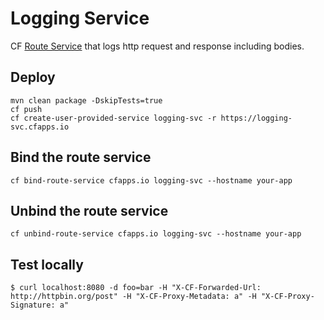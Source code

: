 # Logging Service

CF [Route Service](https://docs.cloudfoundry.org/services/route-services.htmlgi) that logs http request and response including bodies.


## Deploy

```
mvn clean package -DskipTests=true
cf push
cf create-user-provided-service logging-svc -r https://logging-svc.cfapps.io
``` 

## Bind the route service

```
cf bind-route-service cfapps.io logging-svc --hostname your-app
```

## Unbind the route service

```
cf unbind-route-service cfapps.io logging-svc --hostname your-app
```

## Test locally

```
$ curl localhost:8080 -d foo=bar -H "X-CF-Forwarded-Url: http://httpbin.org/post" -H "X-CF-Proxy-Metadata: a" -H "X-CF-Proxy-Signature: a"
```